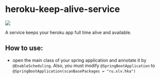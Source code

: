 # heroku-keep-alive-service

[![](https://jitpack.io/v/Evgeniy-xlv/heroku-keep-alive-service.svg)](https://jitpack.io/#Evgeniy-xlv/heroku-keep-alive-service)

A service keeps your heroku app full time alive and available.

## How to use:

* open the main class of your spring application and annotate it by `@EnableScheduling`. 
  Also, you must modify `@SpringBootApplication` to `@SpringBootApplication(scanBasePackages = "ru.xlv.hka")`